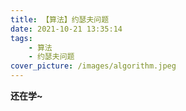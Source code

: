 ```yaml
---
title: 【算法】约瑟夫问题
date: 2021-10-21 13:35:14
tags:
    - 算法
    - 约瑟夫问题
cover_picture: /images/algorithm.jpeg
---
```


**还在学~**
